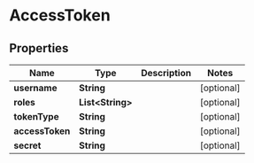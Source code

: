 # AccessToken

## Properties
Name | Type | Description | Notes
------------ | ------------- | ------------- | -------------
**username** | **String** |  |  [optional]
**roles** | **List&lt;String&gt;** |  |  [optional]
**tokenType** | **String** |  |  [optional]
**accessToken** | **String** |  |  [optional]
**secret** | **String** |  |  [optional]
